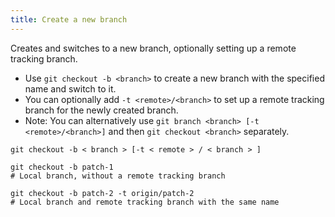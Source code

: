```yaml
---
title: Create a new branch
---
```


Creates and switches to a new branch, optionally setting up a remote tracking branch.

- Use `git checkout -b <branch>` to create a new branch with the specified name and switch to it.
- You can optionally add `-t <remote>/<branch>` to set up a remote tracking branch for the newly created branch.
- Note: You can alternatively use `git branch <branch> [-t <remote>/<branch>]` and then `git checkout <branch>` separately.

```shell
git checkout -b < branch > [-t < remote > / < branch > ]
```

```shell
git checkout -b patch-1
# Local branch, without a remote tracking branch

git checkout -b patch-2 -t origin/patch-2
# Local branch and remote tracking branch with the same name
```
